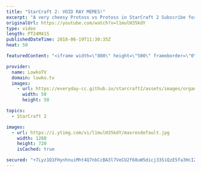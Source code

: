 ```yaml
---
title: "StarCraft 2: VOID RAY MEMES!"
excerpt: "A very cheesy Protoss vs Protoss in StarCraft 2 Subscribe for more videos: http://lowko.tv/youtube Zergling Rush: https://goo.gl/iWUfxS  What's the best way to counter Void Rays? Void Rays. A very odd game of Gold League Protoss versus Protoss. Both players decide to open up completely differently. In"
originalUrl: https://youtube.com/watch?v=l1mulH35kdY
type: video
length: PT24M41S
publishedDateTime: 2018-06-19T11:30:35Z
heat: 50

featuredContent: "<iframe width=\"800\" height=\"500\" frameborder=\"0\" src=\"https://www.youtube.com/embed/l1mulH35kdY\" allow=\"accelerometer; autoplay; encrypted-media; gyroscope; picture-in-picture\" allowfullscreen></iframe>"

provider:
  name: LowkoTV
  domain: lowko.tv
  images:
    - url: https://everyday-cc.github.io/starcraft2/assets/images/organizations/lowko.tv-50x50.jpg
      width: 50
      height: 50

topics:
  - StarCraft 2

images:
  - url: https://i.ytimg.com/vi/l1mulH35kdY/maxresdefault.jpg
    width: 1280
    height: 720
    isCached: true

secured: "+7Lyz1Q1FHynhnuiMht4Q7nbCcBA3l7VeCU2f68uW5dicj33SiQzE5fa3HcIZrG9Cxb+tfFgcrXfZ9GUqtNjc3p+3r7FLMVVktjZpx2BynuUrF3uJJsqJxR/oZw/sj1hJBGERbhyAx37Ceqzaulf98AnteEgrAbl1+J+YFgUbn8cm1ND31DNLE5yZKAuom1vX5Qw2esuy1Mnjqrd2xdQs75v6yMLBbnSzrHF0b3lwi1gOSClRBrsmphrLwPpS52vXUwZrbiN7jdWqNcjHYVkBRPBAlB8SpMNLWm18I6+YhhFR4TXXTygmTGChbftO0YiILYiA2ALEyU9pebrPynW1gO04DlplWlgPbun7BTS4sx9EV7V/v9TfkhLEQ2ijT0MTnHgCRM/YbnDXoto0RhpihY2lF/a/RNIE8cvcz/CrBg=;b+TGm1S+0cKHnMnDYr2zXw=="
---
```


